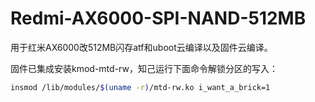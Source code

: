 # Redmi-AX6000-SPI-NAND-512MB
用于红米AX6000改512MB闪存atf和uboot云编译以及固件云编译。

固件已集成安装kmod-mtd-rw，知己运行下面命令解锁分区的写入：

```bash
insmod /lib/modules/$(uname -r)/mtd-rw.ko i_want_a_brick=1
```
